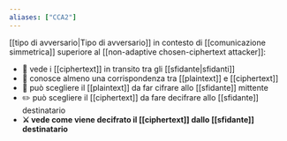 ```yaml
---
aliases: ["CCA2"]
---
```


[[tipo di avversario|Tipo di avversario]] in contesto di [[comunicazione simmetrica]] superiore al [[non-adaptive chosen-ciphertext attacker]]:

- 👀 vede i [[ciphertext]] in transito tra gli [[sfidante|sfidanti]]
- 📘 conosce almeno una corrispondenza tra [[plaintext]] e [[ciphertext]]
- 📕 può scegliere il [[plaintext]] da far cifrare allo [[sfidante]] mittente
- ✏️ può scegliere il [[ciphertext]] da fare decifrare allo [[sfidante]] destinatario
- **⚔️ vede come viene decifrato il [[ciphertext]] dallo [[sfidante]] destinatario**
